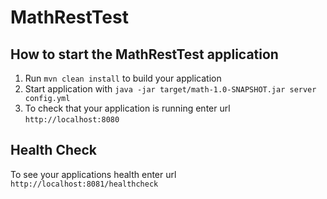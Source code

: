 # MathRestTest

How to start the MathRestTest application
---

1. Run `mvn clean install` to build your application
1. Start application with `java -jar target/math-1.0-SNAPSHOT.jar server config.yml`
1. To check that your application is running enter url `http://localhost:8080`

Health Check
---

To see your applications health enter url `http://localhost:8081/healthcheck`
